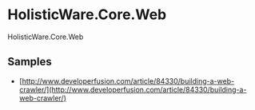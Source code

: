 # HolisticWare.Core.Web

HolisticWare.Core.Web


## Samples

*	[http://www.developerfusion.com/article/84330/building-a-web-crawler/](http://www.developerfusion.com/article/84330/building-a-web-crawler/)